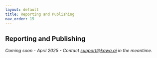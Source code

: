 ```yaml
---
layout: default
title: Reporting and Publishing
nav_order: 15
---
```


Reporting and Publishing
---

_Coming soon - April 2025 - Contact support@kawa.ai in the meantime._